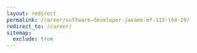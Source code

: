 ```yaml
---
layout: redirect
permalink: /career/software-developer-javaee-mf-115-l64-29/
redirect_to: /career/
sitemap:
  exclude: true
---
```

